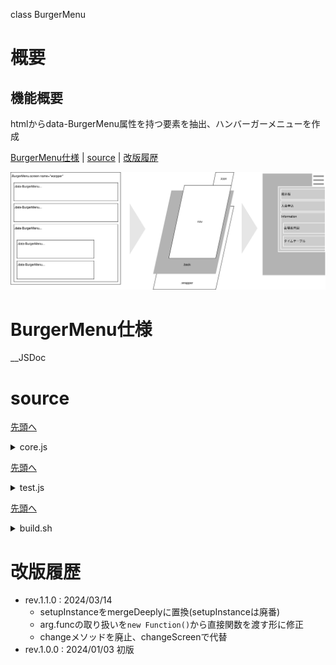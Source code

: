 <p class="title">class BurgerMenu</p>

# 概要

## 機能概要

htmlからdata-BurgerMenu属性を持つ要素を抽出、ハンバーガーメニューを作成

[BurgerMenu仕様](#burgermenu仕様) | [source](#source) | [改版履歴](#改版履歴)

![](summary.svg)


# BurgerMenu仕様

__JSDoc

# source

<a href="#top" class="right">先頭へ</a><details><summary>core.js</summary>

```
__source
```

</details>

<a href="#top" class="right">先頭へ</a><details><summary>test.js</summary>

```
__test
```

</details>

<a href="#top" class="right">先頭へ</a><details><summary>build.sh</summary>

```
__build
```

</details>

# 改版履歴

- rev.1.1.0 : 2024/03/14
  - setupInstanceをmergeDeeplyに置換(setupInstanceは廃番)
  - arg.funcの取り扱いを`new Function()`から直接関数を渡す形に修正
  - changeメソッドを廃止、changeScreenで代替
- rev.1.0.0 : 2024/01/03 初版